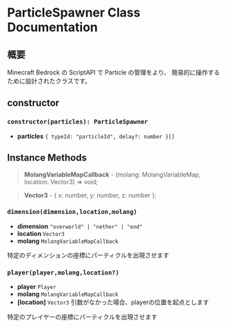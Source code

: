 # ParticleSpawner Class Documentation

## 概要

Minecraft Bedrock の ScriptAPI で Particle の管理をより、
簡易的に操作するために設計されたクラスです。

## constructor
### `constructor(particles): ParticleSpawner`

- **particles** `{ typeId: "particleId", delay?: number }[]`

## Instance Methods

> **MolangVariableMapCallback** -
> (molang: MolangVariableMap, location: Vector3) => void;

> **Vector3** -
> { x: number, y: number, z: number };

### `dimension(dimension,location,molang)`
- **dimension** `"overworld" | "nether" | "end"`
- **location** `Vector3`
- **molang** `MolangVariableMapCallback`

特定のディメンションの座標にパーティクルを出現させます

### `player(player,molang,location?)`
- **player** `Player`
- **molang** `MolangVariableMapCallback`
- **[location]** `Vector3` 引数がなかった場合、playerの位置を起点とします

特定のプレイヤーの座標にパーティクルを出現させます
